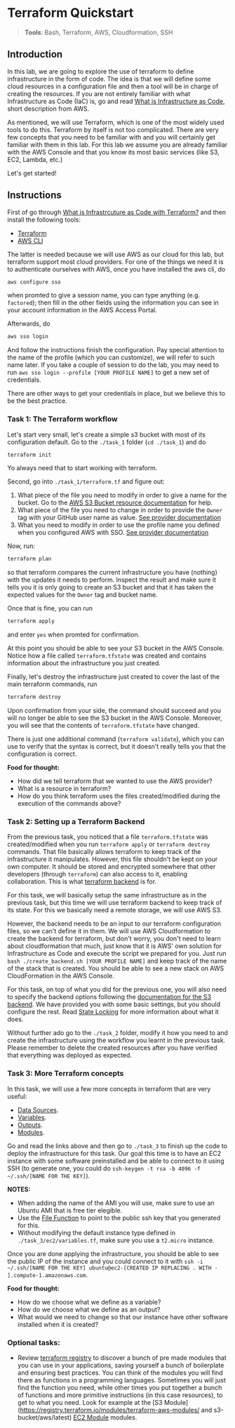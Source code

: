 # Terraform Quickstart

>**Tools**: Bash, Terraform, AWS, Cloudformation, SSH

## Introduction

In this lab, we are going to explore the use of terraform to define infrastructure in the form of code. The idea is that we will define some cloud resources in a configuration file and then a tool will be in charge of creating the resources. If you are not entirely familiar with what Infrastructure as Code (IaC) is, go and read [What is Infrastructure as Code](https://aws.amazon.com/what-is/iac/#:~:text=Infrastructure%20as%20code%20(IaC)%20is,%2C%20database%20connections%2C%20and%20storage), short description from AWS. 

As mentioned, we will use Terraform, which is one of the most widely used tools to do this. Terraform by itself is not too complicated. There are very few concepts that you need to be familiar with and you will certainly get familiar with them in this lab. For this lab we assume you are already familiar with the AWS Console and that you know its most basic services (like S3, EC2, Lambda, etc.)

Let's get started!

## Instructions

First of go through [What is Infrastrcuture as Code with Terraform?](https://developer.hashicorp.com/terraform/tutorials/aws-get-started/infrastructure-as-code) and then install the following tools:
* [Terraform](https://developer.hashicorp.com/terraform/install)
* [AWS CLI](https://docs.aws.amazon.com/cli/latest/userguide/getting-started-install.html)

The latter is needed because we will use AWS as our cloud for this lab, but terraform support most cloud providers. For one of the things we need it is to authenticate ourselves with AWS, once you have installed the aws cli, do

```bash
aws configure sso
```
when promted to give a session name, you can type anything (e.g. `factored`); then fill in the other fields using the information you can see in your account information in the AWS Access Portal. 

Afterwards, do

```bash
aws sso login
```
And follow the instructions finish the configuration. Pay special attention to the name of the profile (which you can customize), we will refer to such name later. If you take a couple of session to do the lab, you may need to run `aws sso login --profile [YOUR PROFILE NAME]` to get a new set of credentials.

There are other ways to get your credentials in place, but we believe this to be the best practice. 

### Task 1: The Terraform workflow

Let's start very small, let's create a simple s3 bucket with most of its configuration default. Go to the `./task_1` folder (`cd ./task_1`) and do 

```bash
terraform init
```
Yo always need that to start working with terraform.

Second, go into `./task_1/terraform.tf` and figure out:

1. What piece of the file you need to modify in order to give a name for the bucket. Go to the [AWS S3 Bucket resource documentation](https://registry.terraform.io/providers/hashicorp/aws/latest/docs/resources/s3_bucket) for help.
2. What piece of the file you need to change in order to provide the `Owner` tag with your GitHub user name as value. [See provider documentation](https://registry.terraform.io/providers/hashicorp/aws/latest/docs#default_tags-1)
3. What you need to modify in order to use the profile name you defined when you configured AWS with SSO. [See provider documentation](https://registry.terraform.io/providers/hashicorp/aws/latest/docs#shared-configuration-and-credentials-files)

Now, run:

```bash
terraform plan
```
so that terraform compares the current infrastructure you have (nothing) with the updates it needs to perform. Inspect the result and make sure it tells you it is only going to create an S3 bucket and that it has taken the expected values for the `Owner` tag and bucket name.

Once that is fine, you can run

```bash
terraform apply
```
and enter `yes` when promted for confirmation.

At this point you should be able to see your S3 bucket in the AWS Console. Notice how a file called `terraform.tfstate` was created and contains information about the infrastructure you just created.

Finally, let's destroy the infrastructure just created to cover the last of the main terraform commands, run

```bash
terraform destroy
```

Upon confirmation from your side, the command should succeed and you will no longer be able to see the S3 bucket in the AWS Console. Moreover, you will see that the contents of `terraform.tfstate` have changed.

There is just one additional command (`terraform validate`), which you can use to verify that the syntax is correct, but it doesn't really tells you that the configuration is correct. 

**Food for thought:**
* How did we tell terraform that we wanted to use the AWS provider?
* What is a resource in terraform?
* How do you think terraform uses the files created/modified during the execution of the commands above?

### Task 2: Setting up a Terraform Backend

From the previous task, you noticed that a file `terraform.tfstate` was created/modified when you run `terraform apply` or `terraform destroy` commands. That file basically allows terraform to keep track of the infrastructure it manipulates. However, this file shouldn't be kept on your own computer. It should be stored and encrypted somewhere that other developers (through `terraform`) can also access to it, enabling collaboration. This is what [terraform backend](https://developer.hashicorp.com/terraform/language/backend) is for. 

For this task, we will basically setup the same infrastructure as in the previous task, but this time we will use terraform backend to keep track of its state. For this we basically need a remote storage, we will use AWS S3. 

However, the backend needs to be an input to our terraform configuration files, so we can't define it in them. We will use AWS Cloudformation to create the backend for terraform, but don't worry, you don't need to learn about cloudformation that much, just know that it is AWS' own solution for Infrastructure as Code and execute the script we prepared for you. Just run `bash ./create_backend.sh [YOUR PROFILE NAME]` and keep track of the name of the stack that is created. You should be able to see a new stack on AWS CloudFormation in the AWS Console.

For this task, on top of what you did for the previous one, you will also need to specify the backend options following the [documentation for the S3 backend](https://developer.hashicorp.com/terraform/language/backend/s3). We have provided you with some basic settings, but you should configure the rest. Read [State Locking](https://developer.hashicorp.com/terraform/language/state/locking) for more information about what it does.

Without further ado go to the `./task_2` folder, modify it how you need to and create the infrastructure using the workflow you learnt in the previous task. Please remember to delete the created resources after you have verified that everything was deployed as expected.

### Task 3: More Terraform concepts

In this task, we will use a few more concepts in terraform that are very useful:
* [Data Sources](https://developer.hashicorp.com/terraform/language/data-sources).
* [Variables](https://developer.hashicorp.com/terraform/language/values/variables).
* [Outputs](https://developer.hashicorp.com/terraform/language/values/outputs).
* [Modules](https://developer.hashicorp.com/terraform/language/modules).

Go and read the links above and then go to `./task_3` to finish up the code to deploy the infrastructure for this task. Our goal this time is to have an EC2 instance with some software preinstalled and be able to connect to it using SSH (to generate one, you could do `ssh-keygen -t rsa -b 4096 -f ~/.ssh/[NAME FOR THE KEY]`). 

**NOTES:**
* When adding the name of the AMI you will use, make sure to use an Ubuntu AMI that is free tier elegible.
* Use the [File Function](https://developer.hashicorp.com/terraform/language/functions/file) to point to the public ssh key that you generated for this. 
* Without modifying the default instance type defined in `./task_3/ec2/variables.tf`, make sure you use a `t2.micro` instance.

Once you are done applying the infrastructure, you should be able to see the public IP of the instance and you could connect to it with `ssh -i ~/.ssh/[NAME FOR THE KEY] ubuntu@ec2-[CREATED IP REPLACING . WITH - ].compute-1.amazonaws.com`.

**Food for thought:**
* How do we choose what we define as a variable?
* How do we choose what we define as an output?
* What would we need to change so that our instance have other software installed when it is created?

### Optional tasks:

* Review [terraform registry](https://developer.hashicorp.com/terraform/language/modules/sources#terraform-registry) to discover a bunch of pre made modules that you can use in your applications, saving yourself a bunch of boilerplate and ensuring best practices. You can think of the modules you will find there as functions in a programming languages. Sometimes you will just find the function you need, while other times you put together a bunch of functions and more primitive instructions (in this case resources), to get to what you need. Look for example at the [S3 Module](https://registry.terraform.io/modules/terraform-aws-modules/ and s3-bucket/aws/latest) [EC2 Module](https://registry.terraform.io/modules/terraform-aws-modules/ec2-instance/aws/latest) modules.




